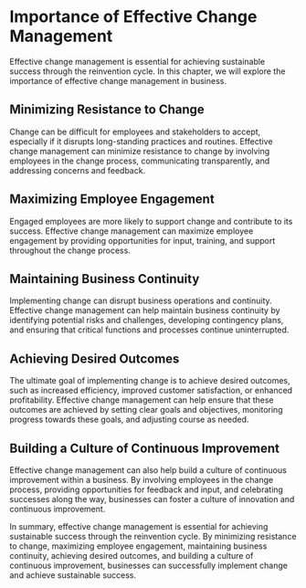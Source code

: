 Importance of Effective Change Management
=========================================================================

Effective change management is essential for achieving sustainable success through the reinvention cycle. In this chapter, we will explore the importance of effective change management in business.

Minimizing Resistance to Change
-------------------------------

Change can be difficult for employees and stakeholders to accept, especially if it disrupts long-standing practices and routines. Effective change management can minimize resistance to change by involving employees in the change process, communicating transparently, and addressing concerns and feedback.

Maximizing Employee Engagement
------------------------------

Engaged employees are more likely to support change and contribute to its success. Effective change management can maximize employee engagement by providing opportunities for input, training, and support throughout the change process.

Maintaining Business Continuity
-------------------------------

Implementing change can disrupt business operations and continuity. Effective change management can help maintain business continuity by identifying potential risks and challenges, developing contingency plans, and ensuring that critical functions and processes continue uninterrupted.

Achieving Desired Outcomes
--------------------------

The ultimate goal of implementing change is to achieve desired outcomes, such as increased efficiency, improved customer satisfaction, or enhanced profitability. Effective change management can help ensure that these outcomes are achieved by setting clear goals and objectives, monitoring progress towards these goals, and adjusting course as needed.

Building a Culture of Continuous Improvement
--------------------------------------------

Effective change management can also help build a culture of continuous improvement within a business. By involving employees in the change process, providing opportunities for feedback and input, and celebrating successes along the way, businesses can foster a culture of innovation and continuous improvement.

In summary, effective change management is essential for achieving sustainable success through the reinvention cycle. By minimizing resistance to change, maximizing employee engagement, maintaining business continuity, achieving desired outcomes, and building a culture of continuous improvement, businesses can successfully implement change and achieve sustainable success.


